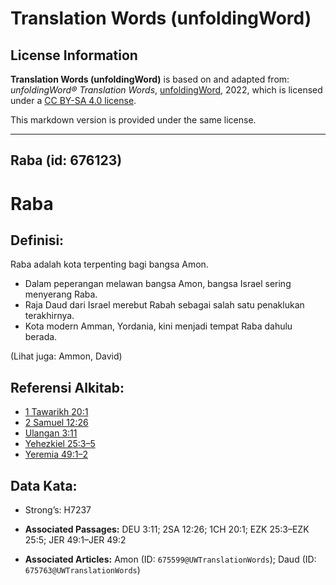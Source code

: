 # Translation Words (unfoldingWord)

## License Information

**Translation Words (unfoldingWord)** is based on and adapted from: _unfoldingWord® Translation Words_, [unfoldingWord](https://unfoldingword.org/utw), 2022, which is licensed under a [CC BY-SA 4.0 license](https://creativecommons.org/licenses/by-sa/4.0/legalcode.en).

This markdown version is provided under the same license.



--------------------------------

## Raba (id: 676123)

Raba
====

Definisi:
---------

Raba adalah kota terpenting bagi bangsa Amon.

* Dalam peperangan melawan bangsa Amon, bangsa Israel sering menyerang Raba.
* Raja Daud dari Israel merebut Rabah sebagai salah satu penaklukan terakhirnya.
* Kota modern Amman, Yordania, kini menjadi tempat Raba dahulu berada.

(Lihat juga: Ammon, David)

Referensi Alkitab:
------------------

* [1 Tawarikh 20:1](https://ref.ly/1Chr0:0)
* [2 Samuel 12:26](https://ref.ly/2Sam0:0)
* [Ulangan 3:11](https://ref.ly/Deut3:11)
* [Yehezkiel 25:3–5](https://ref.ly/Ezek25:3-Ezek25:5)
* [Yeremia 49:1–2](https://ref.ly/Jer49:1-Jer49:2)

Data Kata:
----------

* Strong’s: H7237

* **Associated Passages:** DEU 3:11; 2SA 12:26; 1CH 20:1; EZK 25:3–EZK 25:5; JER 49:1–JER 49:2
* **Associated Articles:** Amon (ID: `675599@UWTranslationWords`); Daud (ID: `675763@UWTranslationWords`)

